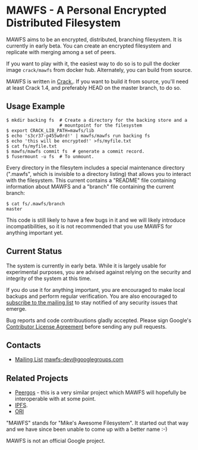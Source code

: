 
MAWFS - A Personal Encrypted Distributed Filesystem
===================================================

MAWFS aims to be an encrypted, distributed, branching filesystem.  It is
currently in early beta.  You can create an encrypted filesystem and
replicate with merging among a set of peers.

If you want to play with it, the easiest way to do so is to pull the docker
image `crack/mawfs` from docker hub.  Alternately, you can build from source.

MAWFS is written in [Crack.](http://crack-lang.org).  If you want to build it
from source, you'll need at least Crack 1.4, and preferably HEAD on the master
branch, to do so.

Usage Example
-------------

    $ mkdir backing fs  # Create a directory for the backing store and a
                        # mountpoint for the filesystem
    $ export CRACK_LIB_PATH=mawfs/lib
    $ echo 's3cr37-p455w0rd!' | mawfs/mawfs run backing fs
    $ echo 'this will be encrypted!' >fs/myfile.txt
    $ cat fs/myfile.txt
    $ mawfs/mawfs commit fs  # generate a commit record.
    $ fusermount -u fs  # To unmount.

Every directory in the filesytem includes a special maintenance directory
(".mawfs", which is invisible to a directory listing) that allows you to
interact with the filesystem.  This current contains a "README" file
containing information about MAWFS and a "branch" file containing the current
branch:

    $ cat fs/.mawfs/branch
    master

This code is still likely to have a few bugs in it and we will likely
introduce incompatibilities, so it is not recommended that you use MAWFS
for anything important yet.

Current Status
--------------

The system is currently in early beta.  While it is largely usable for
experimental purposes, you are advised against relying on the security and
integrity of the system at this time.

If you do use it for anything important, you are encouraged to make local
backups and perform regular verification.  You are also encouraged to
[subscribe to the mailing list](https://groups.google.com/forum/#!forum/mawfs-dev)
to stay notified of any security issues that emerge.

Bug reports and code contribuutions gladly accepted.  Please sign Google's
[Contributor License
Agreement](https://groups.google.com/forum/#!forum/mawfs-dev) before sending
any pull requests.

Contacts
--------

-   [Mailing List](https://groups.google.com/forum/#!forum/mawfs-dev)
    mawfs-dev@googlegroups.com

Related Projects
----------------

-   [Peergos](http://peergos.org) - this is a very similar project which MAWFS
    will hopefully be interoperable with at some point.
-   [IPFS](http://ipfs.io/).
-   [ORI](http://ori.scs.stanford.edu/)

"MAWFS" stands for "Mike's Awesome Filesystem".  It started out that way and
we have since been unable to come up with a better name :-)

MAWFS is not an official Google project.
